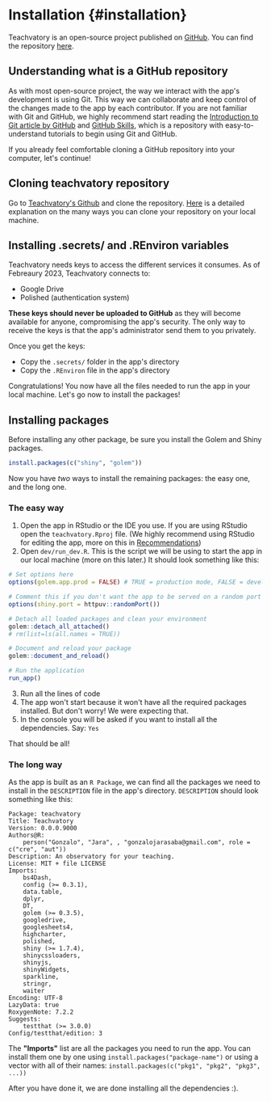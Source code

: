 # Installation {#installation}
Teachvatory is an open-source project published on [GitHub](https://github.com). You can find the repository [here](https://github.com/ggjara/teachvatory).

## Understanding what is a GitHub repository

As with most open-source project, the way we interact with the app's development is using Git. This way we can collaborate and keep control of the changes made to the app by each contributor. If you are not familiar with Git and GitHub, we highly recommend start reading the [Introduction to Git article by GitHub](https://github.com/skills/introduction-to-github) and [GitHub Skills](https://skills.github.com), which is a repository with easy-to-understand tutorials to begin using Git and GitHub.

If you already feel comfortable cloning a GitHub repository into your computer, let's continue!

## Cloning teachvatory repository

Go to [Teachvatory's Github](https://github.com/ggjara/teachvatory) and clone the repository. [Here](https://docs.github.com/en/repositories/creating-and-managing-repositories/cloning-a-repository) is a detailed explanation on the many ways you can clone your repository on your local machine.

## Installing .secrets/ and .REnviron variables

Teachvatory needs keys to access the different services it consumes. As of Febreaury 2023, Teachvatory connects to:

- Google Drive
- Polished (authentication system)

**These keys should never be uploaded to GitHub** as they will become available for anyone, compromising the app's security. The only way to receive the keys is that the app's administrator send them to you privately. 

Once you get the keys:

- Copy the `.secrets/` folder in the app's directory
- Copy the `.REnviron` file in the app's directory

Congratulations! You now have all the files needed to run the app in your local machine. Let's go now to install the packages!

## Installing packages

Before installing any other package, be sure you install the Golem and Shiny packages.


```r
install.packages(c("shiny", "golem"))
```

Now you have _two_ ways to install the remaining packages: the easy one, and the long one.

### The easy way

1) Open the app in RStudio or the IDE you use. If you are using RStudio open the `teachvatory.Rproj` file. (We highly recommend using RStudio for editing the app, more on this in [Recommendations](#recommendations))
2) Open `dev/run_dev.R`. This is the script we will be using to start the app in our local machine (more on this later.)
It should look something like this:


```r
# Set options here
options(golem.app.prod = FALSE) # TRUE = production mode, FALSE = development mode

# Comment this if you don't want the app to be served on a random port
options(shiny.port = httpuv::randomPort())

# Detach all loaded packages and clean your environment
golem::detach_all_attached()
# rm(list=ls(all.names = TRUE))

# Document and reload your package
golem::document_and_reload()

# Run the application
run_app()
```

3) Run all the lines of code
4) The app won't start because it won't have all the required packages installed. But don't worry! We were expecting that.
5) In the console you will be asked if you want to install all the dependencies. Say: `Yes`

That should be all!

### The long way

As the app is built as an `R Package`, we can find all the packages we need to install in the `DESCRIPTION` file in the app's directory. `DESCRIPTION` should look something like this:

```
Package: teachvatory
Title: Teachvatory
Version: 0.0.0.9000
Authors@R: 
    person("Gonzalo", "Jara", , "gonzalojarasaba@gmail.com", role = c("cre", "aut"))
Description: An observatory for your teaching.
License: MIT + file LICENSE
Imports: 
    bs4Dash,
    config (>= 0.3.1),
    data.table,
    dplyr,
    DT,
    golem (>= 0.3.5),
    googledrive,
    googlesheets4,
    highcharter,
    polished,
    shiny (>= 1.7.4),
    shinycssloaders,
    shinyjs,
    shinyWidgets,
    sparkline,
    stringr,
    waiter
Encoding: UTF-8
LazyData: true
RoxygenNote: 7.2.2
Suggests: 
    testthat (>= 3.0.0)
Config/testthat/edition: 3
```

The **"Imports"** list are all the packages you need to run the app. You can install them one by one using `install.packages("package-name")` or using a vector with all of their names: `install.packages(c("pkg1", "pkg2", "pkg3", ...))`

After you have done it, we are done installing all the dependencies :).
